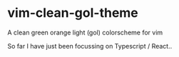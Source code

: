 # vim-clean-gol-theme
A clean green orange light (gol) colorscheme for vim

So far I have just been focussing on Typescript / React..
